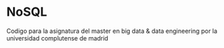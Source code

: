 # NoSQL
Codigo para la asignatura del master en big data &amp; data engineering por la universidad complutense de madrid
